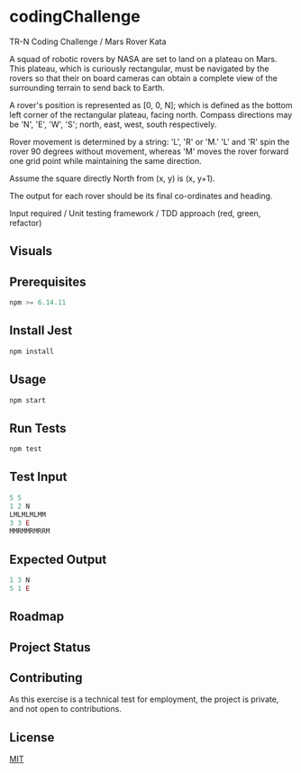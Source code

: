 # codingChallenge
TR-N Coding Challenge / Mars Rover Kata

A squad of robotic rovers by NASA are set to land on a plateau on Mars. This plateau, which is curiously rectangular, must be navigated by the rovers so that their on board cameras can obtain a complete view of the surrounding terrain to send back to Earth. 

A rover's position is represented as [0, 0, N]; which is defined as the bottom left corner of the rectangular plateau, facing north. Compass directions may be 'N', 'E', 'W', 'S'; north, east, west, south respectively.  

Rover movement is determined by a string: 'L', 'R' or 'M.'
'L' and 'R' spin the rover 90 degrees without movement, whereas 'M' moves the rover forward one grid point while maintaining the same direction.

Assume the square directly North from (x, y) is (x, y+1).

The output for each rover should be its final co-ordinates and heading.

Input required / Unit testing framework / TDD approach (red, green, refactor)

## Visuals


## Prerequisites

```javascript
npm >= 6.14.11
```

## Install Jest

```javascript
npm install
```

## Usage

```javascript
npm start
```

## Run Tests

```javascript
npm test
```

## Test Input

```javascript
5 5
1 2 N
LMLMLMLMM
3 3 E
MMRMMRMRRM
```

## Expected Output

```javascript
1 3 N
5 1 E
```

## Roadmap

## Project Status

## Contributing

As this exercise is a technical test for employment, the project is private, and not open to contributions.

## License
[MIT](https://choosealicense.com/licenses/mit/)
